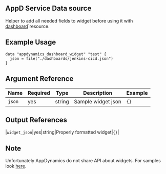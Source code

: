 ## AppD Service Data source

Helper to add all needed fields to widget before using it with [dashboard](../resources/dashboard.md)`resource.

## Example Usage

```hcl
data "appdynamics_dashboard_widget" "test" {
  json = file("./dashboards/jenkins-cicd.json")
}
```

## Argument Reference

|Name|Required|Type|Description|Example|
|----|--------|----|-----------|-------|
|`json`|yes|string|Sample widget json|`{}`|


## Output References
|`widget_json`|yes|string|Properly formatted widget|`{}`|

## Note
Unfortunately AppDynamics do not share API about widgets. For samples look [here](../../appdynamics/widgets).  


